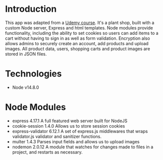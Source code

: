 # Introduction

This app was adapted from a [Udemy course](https://www.udemy.com/course/javascript-beginners-complete-tutorial/). It's a plant shop, built with a custom Node server, Express and html templates. Node modules provide functionality, including the ability to set cookies so users can add items to a cart without having to sign in as well as form validation. Encryption also allows admins to securely create an account, add products and upload images. All product data, users, shopping carts and product images are stored in JSON files.

# Technologies

-  Node v14.8.0

# Node Modules

-  express 4.17.1
   A full featured web server built for NodeJS
-  cookie-session 1.4.0
   Allows us to store session cookies
-  express-validator 6.12.1
   A set of express.js middlewares that wraps validator.js validator and sanitizer functions.
-  multer 1.4.3
   Parses input fields and allows us to upload images
-  nodemon 2.0.12
   A module that watches for changes made to files in a project, and restarts as necessary.
